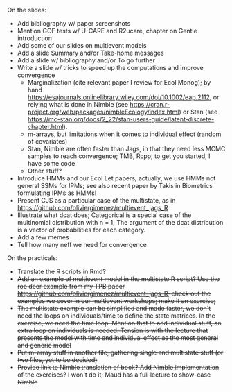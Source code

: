 On the slides: 

- Add bibliography w/ paper screenshots
- Mention GOF tests w/ U-CARE and R2ucare, chapter on Gentle introduction
- Add some of our slides on multievent models
- Add a slide Summary and/or Take-home messages
- Add a slide w/ bibliography and/or To go further
- Write a slide w/ tricks to speed up the computations and improve convergence
    - Marginalization (cite relevant paper I review for Ecol Monog); by hand <https://esajournals.onlinelibrary.wiley.com/doi/10.1002/eap.2112>, or relying what is done in Nimble (see <https://cran.r-project.org/web/packages/nimbleEcology/index.html>) or Stan (see <https://mc-stan.org/docs/2_22/stan-users-guide/latent-discrete-chapter.html>). 
    - m-arrays, but limitations when it comes to individual effect (random of covariates)
    - Stan, Nimble are often faster than Jags, in that they need less MCMC samples to reach convergence; TMB, Rcpp; to get you started, I have some code
    - Other stuff?
- Introduce HMMs and our Ecol Let papers; actually, we use HMMs not general SSMs for IPMs; see also recent paper by Takis in Biometrics formulating IPMs as HMMs!
- Present CJS as a particular case of the multistate, as in https://github.com/oliviergimenez/multievent_jags_R
- Illustrate what dcat does; Categorical is a special case of the multinomial distribution with n = 1; The argument of the dcat distribution is a vector of probabilities for each category. 
- Add a few memes
- Tell how many neff we need for convergence

On the practicals:

- Translate the R scripts in Rmd?
- ~~Add an example of multievent model in the multistate R script? Use the roe deer example from my TPB paper https://github.com/oliviergimenez/multievent_jags_R; check out the examples we cover in our multievent workshops; make it an exercise;~~
- ~~The multistate example can be simplified and made faster, we don't need the loops on individuals/time to define the state matrices. In the exercise, we need the time loop. Mention that to add individual stuff, an extra loop on individuals is needed. Tension is with the lecture that presents the model with time and individual effect as the most general and generic model~~
- ~~Put m-array stuff in another file, gathering single and multistate stuff (or two files, yet to be decided)~~
- ~~Provide link to Nimble translation of book? Add Nimble implementation of the exercises? I won't do it; Maud has a full lecture to show-case Nimble~~
